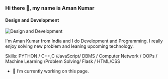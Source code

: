 ### Hi there 👋, my name is Aman Kumar
#### Design and Development
![Design and Development]( https://media.licdn.com/dms/image/D5616AQG6x31_W1ZLww/profile-displaybackgroundimage-shrink_350_1400/0/1714807792410?e=1720051200&v=beta&t=4kWOgwZgs6DABB9nAY0HQ_a6DT1J0gNQgUVRt2LyqXI)

 I'm Aman Kumar from India and I do Development and Programming.
I really enjoy solving new problem and leaning upcoming technology.

Skills: PYTHON / C++,C /JavaScript/ DBMS / Computer Network / OOPs / Machine Learning /Problem Solving/ Flask / HTML/CSS

- 🔭 I’m currently working on this page. 





